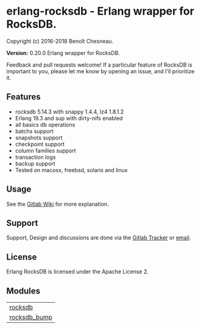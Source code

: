 

# erlang-rocksdb - Erlang wrapper for RocksDB. #

Copyright (c) 2016-2018 Benoît Chesneau.

__Version:__ 0.20.0 Erlang wrapper for RocksDB.

Feedback and pull requests welcome! If a particular feature of RocksDB is important to you, please let me know by opening an issue, and I'll prioritize it.

## Features

- rocksdb 5.14.3 with snappy 1.4.4, lz4 1.8.1.2
- Erlang 19.3 and sup with dirty-nifs enabled
- all basics db operations
- batchs support
- snapshots support
- checkpoint support
- column families support
- transaction logs
- backup support
- Tested on macosx, freebsd, solaris and linux

## Usage

See the [Gitlab Wiki](https://gitlab.com/barrel-db/erlang-rocksdb/wikis/home) for more explanation.

## Support

Support, Design and discussions are done via the [Gitlab Tracker](https://gitlab.com/barrel-db/erlang-rocksdb/issues) or [email](mailto:incoming+barrel-db/erlang-rocksdb@gitlab.com).

## License

Erlang RocksDB is licensed under the Apache License 2.


## Modules ##


<table width="100%" border="0" summary="list of modules">
<tr><td><a href="rocksdb.md" class="module">rocksdb</a></td></tr>
<tr><td><a href="rocksdb_bump.md" class="module">rocksdb_bump</a></td></tr></table>

